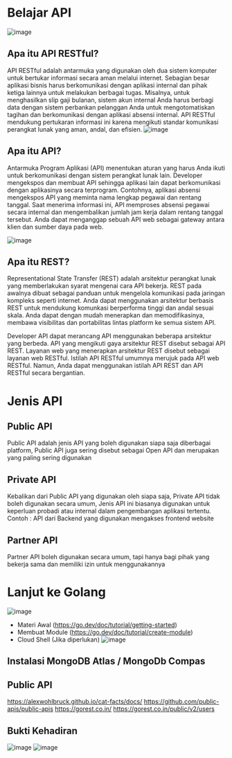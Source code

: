 # Belajar API
![image](https://user-images.githubusercontent.com/15622730/225919112-7ac8687a-a045-496b-b762-8a629d5f934d.png)

## Apa itu API RESTful?
API RESTful adalah antarmuka yang digunakan oleh dua sistem komputer untuk bertukar informasi secara aman melalui internet. Sebagian besar aplikasi bisnis harus berkomunikasi dengan aplikasi internal dan pihak ketiga lainnya untuk melakukan berbagai tugas. Misalnya, untuk menghasilkan slip gaji bulanan, sistem akun internal Anda harus berbagi data dengan sistem perbankan pelanggan Anda untuk mengotomatiskan tagihan dan berkomunikasi dengan aplikasi absensi internal. API RESTful mendukung pertukaran informasi ini karena mengikuti standar komunikasi perangkat lunak yang aman, andal, dan efisien.
![image](https://user-images.githubusercontent.com/15622730/225853526-7e54afc2-019e-4521-a300-550151ae9102.png)

## Apa itu API?
Antarmuka Program Aplikasi (API) menentukan aturan yang harus Anda ikuti untuk berkomunikasi dengan sistem perangkat lunak lain. Developer mengekspos dan membuat API sehingga aplikasi lain dapat berkomunikasi dengan aplikasinya secara terprogram. Contohnya, aplikasi absensi mengekspos API yang meminta nama lengkap pegawai dan rentang tanggal. Saat menerima informasi ini, API memproses absensi pegawai secara internal dan mengembalikan jumlah jam kerja dalam rentang tanggal tersebut.
Anda dapat menganggap sebuah API web sebagai gateway antara klien dan sumber daya pada web.

![image](https://user-images.githubusercontent.com/15622730/225853428-c1202e2a-11a4-4405-83f2-27e7feeb2756.png)

## Apa itu REST?
Representational State Transfer (REST) adalah arsitektur perangkat lunak yang memberlakukan syarat mengenai cara API bekerja. REST pada awalnya dibuat sebagai panduan untuk mengelola komunikasi pada jaringan kompleks seperti internet. Anda dapat menggunakan arsitektur berbasis REST untuk mendukung komunkasi berperforma tinggi dan andal sesuai skala. Anda dapat dengan mudah menerapkan dan memodifikasinya, membawa visibilitas dan portabilitas lintas platform ke semua sistem API.

Developer API dapat merancang API menggunakan beberapa arsitektur yang berbeda. API yang mengikuti gaya arsitektur REST disebut sebagai API REST. Layanan web yang menerapkan arsitektur REST disebut sebagai layanan web RESTful. Istilah API RESTful umumnya merujuk pada API web RESTful. Namun, Anda dapat menggunakan istilah API REST dan API RESTful secara bergantian.

# Jenis API
## Public API
Public API adalah jenis API yang boleh digunakan siapa saja diberbagai platform, Public API juga sering disebut sebagai Open API dan merupakan yang paling sering digunakan
## Private API
Kebalikan dari Public API yang digunakan oleh siapa saja, Private API tidak boleh digunakan secara umum, Jenis API ini biasanya digunakan untuk keperluan probadi atau internal dalam pengembangan aplikasi tertentu.
Contoh : API dari Backend yang digunakan mengakses frontend website
## Partner API
Partner API boleh digunakan secara umum, tapi hanya bagi pihak yang bekerja sama dan memiliki izin untuk menggunakannya

# Lanjut ke Golang
![image](https://user-images.githubusercontent.com/15622730/225855029-88782d37-b7bb-45a6-b3dc-572adf37ae14.png)
* Materi Awal (https://go.dev/doc/tutorial/getting-started)
* Membuat Module (https://go.dev/doc/tutorial/create-module)
* Cloud Shell (Jika diperlukan)
![image](https://user-images.githubusercontent.com/15622730/225855442-4c2ec1c7-66f0-4ba1-90bc-56b60b0776e7.png)

## Instalasi MongoDB Atlas / MongoDb Compas

## Public API
https://alexwohlbruck.github.io/cat-facts/docs/
https://github.com/public-apis/public-apis
https://gorest.co.in/
https://gorest.co.in/public/v2/users


## Bukti Kehadiran
![image](https://user-images.githubusercontent.com/15622730/225915382-61de3e17-4b2b-444d-b52a-fca9640e5579.png)
![image](https://user-images.githubusercontent.com/15622730/225915529-9692ef8b-7f00-4125-b826-e91f840be8a3.png)

